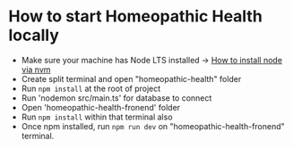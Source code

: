 # How to start Homeopathic Health locally

- Make sure your machine has Node LTS installed -> [How to install node via nvm](https://heynode.com/tutorial/install-nodejs-locally-nvm/)
- Create split terminal and open "homeopathic-health" folder
- Run `npm install` at the root of project
- Run 'nodemon src/main.ts' for database to connect
- Open 'homeopathic-health-fronend' folder
- Run `npm install` within that terminal also
- Once npm installed, run `npm run dev` on "homeopathic-health-fronend" terminal.